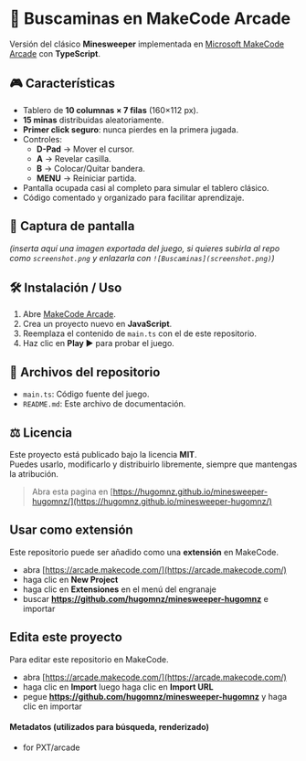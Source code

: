 # 🧩 Buscaminas en MakeCode Arcade

Versión del clásico **Minesweeper** implementada en [Microsoft MakeCode Arcade](https://arcade.makecode.com/) con **TypeScript**.

## 🎮 Características

- Tablero de **10 columnas × 7 filas** (160×112 px).
- **15 minas** distribuidas aleatoriamente.
- **Primer click seguro**: nunca pierdes en la primera jugada.
- Controles:
  - **D-Pad** → Mover el cursor.
  - **A** → Revelar casilla.
  - **B** → Colocar/Quitar bandera.
  - **MENU** → Reiniciar partida.
- Pantalla ocupada casi al completo para simular el tablero clásico.
- Código comentado y organizado para facilitar aprendizaje.

## 📸 Captura de pantalla

*(inserta aquí una imagen exportada del juego, si quieres subirla al repo como `screenshot.png` y enlazarla con `![Buscaminas](screenshot.png)`)*

## 🛠️ Instalación / Uso

1. Abre [MakeCode Arcade](https://arcade.makecode.com/).
2. Crea un proyecto nuevo en **JavaScript**.
3. Reemplaza el contenido de `main.ts` con el de este repositorio.
4. Haz clic en **Play ▶️** para probar el juego.

## 📂 Archivos del repositorio

- `main.ts`: Código fuente del juego.
- `README.md`: Este archivo de documentación.

## ⚖️ Licencia

Este proyecto está publicado bajo la licencia **MIT**.  
Puedes usarlo, modificarlo y distribuirlo libremente, siempre que mantengas la atribución.
 


> Abra esta pagina en [https://hugomnz.github.io/minesweeper-hugomnz/](https://hugomnz.github.io/minesweeper-hugomnz/)

## Usar como extensión

Este repositorio puede ser añadido como una **extensión** en MakeCode.

* abra [https://arcade.makecode.com/](https://arcade.makecode.com/)
* haga clic en **New Project**
* haga clic en **Extensiones** en el menú del engranaje
* buscar **https://github.com/hugomnz/minesweeper-hugomnz** e importar

## Edita este proyecto

Para editar este repositorio en MakeCode.

* abra [https://arcade.makecode.com/](https://arcade.makecode.com/)
* haga clic en **Import** luego haga clic en **Import URL**
* pegue **https://github.com/hugomnz/minesweeper-hugomnz** y haga clic en importar

#### Metadatos (utilizados para búsqueda, renderizado)

* for PXT/arcade
<script src="https://makecode.com/gh-pages-embed.js"></script><script>makeCodeRender("{{ site.makecode.home_url }}", "{{ site.github.owner_name }}/{{ site.github.repository_name }}");</script>
